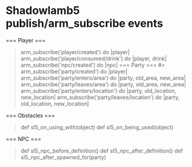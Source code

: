 Shadowlamb5 publish/arm_subscribe events
====================================
=== Player ===
> arm_subscribe('player/created') do |player|
> arm_subscribe('player/consumed/drink') do |player, drink|
> arm_subscribe('npc/created') do |npc|
=== Party ===
#> arm_subscribe('party/created') do |player|
> arm_subscribe('party/enters/area') do |party, old_area, new_area|
> arm_subscribe('party/leaves/area') do |party, old_area, new_area|
> arm_subscribe('party/enters/location') do |party, old_location, new_location|
> arm_subscribe('party/leaves/location') do |party, old_location, new_location|

=== Obstacles ===
> def sl5_on_using_with(object)
> def sl5_on_being_used(object)


=== NPC ===
> def sl5_npc_before_definition()
> def sl5_npc_after_definition()
> def sl5_npc_after_spawned_for(party)

